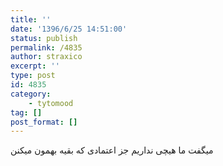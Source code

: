 ```yaml
---
title: ''
date: '1396/6/25 14:51:00'
status: publish
permalink: /4835
author: straxico
excerpt: ''
type: post
id: 4835
category:
    - tytomood
tag: []
post_format: []
---
```

میگفت ما هیچی نداریم جز اعتمادی که بقیه بهمون میکنن